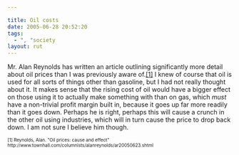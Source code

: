 ```yaml
---

title: Oil costs
date: 2005-06-28 20:52:20
tags:
  - ", "society
layout: rut
---
```


<p>Mr. Alan Reynolds has written an article outlining significantly more detail about oil prices than I was previously aware of.<a href="http://www.townhall.com/columnists/alanreynolds/ar20050623.shtml">[1]</a> I knew of course that oil is used for all sorts of things other than gasoline, but I had not really thought about it.  It makes sense that the rising cost of oil would have a bigger effect on those using it to actually make something with than on gas, which <em>must</em> have a non-trivial profit margin built in, because it goes up far more readily than it goes down.  Perhaps he is right, perhaps this will cause a crunch in the other oil using industries, which will in turn cause the price to drop back down. I am not sure I believe him though.</p>  <font size="-2"> [1] Reynolds, Alan.  "Oil prices: cause and effect" http://www.townhall.com/columnists/alanreynolds/ar20050623.shtml </font>

